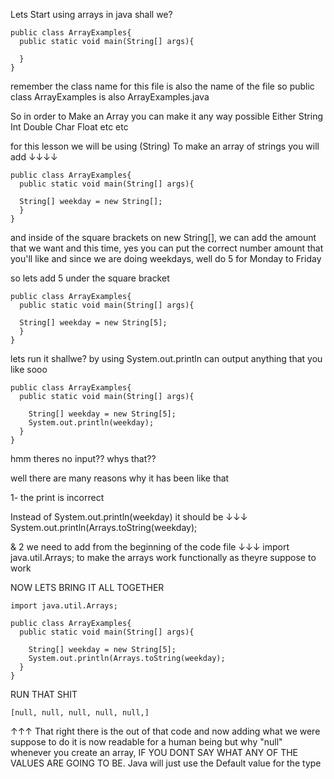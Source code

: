 
Lets Start using arrays in java shall we?
```
public class ArrayExamples{
  public static void main(String[] args){

  }
}
```
remember the class name for this file is also the name of the file
so
public class ArrayExamples is also ArrayExamples.java

So in order to Make an Array you can make it any way possible
Either
  String
  Int
  Double
  Char
  Float
  etc etc

for this lesson we will be using (String)
To make an array of strings you will add ↓↓↓↓
```
public class ArrayExamples{
  public static void main(String[] args){

  String[] weekday = new String[];
  }
}
```
and inside of the square brackets on new String[], we can add the amount that we want
and this time, yes you can put the correct number amount that you'll like and since we are doing weekdays, well do 5 for Monday to Friday

so lets add 5 under the square bracket
```
public class ArrayExamples{
  public static void main(String[] args){

  String[] weekday = new String[5];
  }
}
```
lets run it shallwe?
by using System.out.println can output anything that you like
sooo
```
public class ArrayExamples{
  public static void main(String[] args){

    String[] weekday = new String[5];
    System.out.println(weekday);
  }
}
```
hmm
theres no input??
whys that??

well there are many reasons why it has been like that

1- the print is incorrect 

Instead of System.out.println(weekday) it should be ↓↓↓
  System.out.println(Arrays.toString(weekday);

& 2 we need to add from the beginning of the code file ↓↓↓
  import java.util.Arrays;
to make the arrays work functionally as theyre suppose to work

NOW
LETS BRING IT ALL TOGETHER

```
import java.util.Arrays;

public class ArrayExamples{
  public static void main(String[] args){

    String[] weekday = new String[5];
    System.out.println(Arrays.toString(weekday);
  }
}
```
RUN THAT SHIT
```
[null, null, null, null, null,]
```
↑↑↑
That right there is the out of that code and now adding what we were suppose to do 
it is now readable for a human being
but why "null"
whenever you create an array, IF YOU DONT SAY WHAT ANY OF THE VALUES ARE GOING TO BE. Java will just use the Default value for the type

